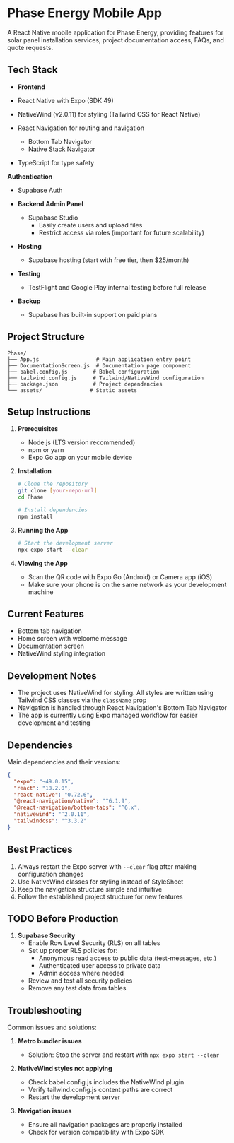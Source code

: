 # Phase Energy Mobile App

A React Native mobile application for Phase Energy, providing features for solar panel installation services, project documentation access, FAQs, and quote requests.

## Tech Stack

- **Frontend**

- React Native with Expo (SDK 49)
- NativeWind (v2.0.11) for styling (Tailwind CSS for React Native)
- React Navigation for routing and navigation
  - Bottom Tab Navigator
  - Native Stack Navigator
- TypeScript for type safety

**Authentication**

- Supabase Auth

- **Backend Admin Panel**

  - Supabase Studio
    - Easily create users and upload files
    - Restrict access via roles (important for future scalability)

- **Hosting**

  - Supabase hosting (start with free tier, then $25/month)

- **Testing**

  - TestFlight and Google Play internal testing before full release

- **Backup**
  - Supabase has built-in support on paid plans

## Project Structure

```
Phase/
├── App.js                  # Main application entry point
├── DocumentationScreen.js  # Documentation page component
├── babel.config.js        # Babel configuration
├── tailwind.config.js     # Tailwind/NativeWind configuration
├── package.json           # Project dependencies
└── assets/               # Static assets
```

## Setup Instructions

1. **Prerequisites**

   - Node.js (LTS version recommended)
   - npm or yarn
   - Expo Go app on your mobile device

2. **Installation**

   ```bash
   # Clone the repository
   git clone [your-repo-url]
   cd Phase

   # Install dependencies
   npm install
   ```

3. **Running the App**

   ```bash
   # Start the development server
   npx expo start --clear
   ```

4. **Viewing the App**
   - Scan the QR code with Expo Go (Android) or Camera app (iOS)
   - Make sure your phone is on the same network as your development machine

## Current Features

- Bottom tab navigation
- Home screen with welcome message
- Documentation screen
- NativeWind styling integration

## Development Notes

- The project uses NativeWind for styling. All styles are written using Tailwind CSS classes via the `className` prop
- Navigation is handled through React Navigation's Bottom Tab Navigator
- The app is currently using Expo managed workflow for easier development and testing

## Dependencies

Main dependencies and their versions:

```json
{
  "expo": "~49.0.15",
  "react": "18.2.0",
  "react-native": "0.72.6",
  "@react-navigation/native": "^6.1.9",
  "@react-navigation/bottom-tabs": "^6.x",
  "nativewind": "^2.0.11",
  "tailwindcss": "^3.3.2"
}
```

## Best Practices

1. Always restart the Expo server with `--clear` flag after making configuration changes
2. Use NativeWind classes for styling instead of StyleSheet
3. Keep the navigation structure simple and intuitive
4. Follow the established project structure for new features

## TODO Before Production

1. **Supabase Security**
   - Enable Row Level Security (RLS) on all tables
   - Set up proper RLS policies for:
     - Anonymous read access to public data (test-messages, etc.)
     - Authenticated user access to private data
     - Admin access where needed
   - Review and test all security policies
   - Remove any test data from tables

## Troubleshooting

Common issues and solutions:

1. **Metro bundler issues**

   - Solution: Stop the server and restart with `npx expo start --clear`

2. **NativeWind styles not applying**

   - Check babel.config.js includes the NativeWind plugin
   - Verify tailwind.config.js content paths are correct
   - Restart the development server

3. **Navigation issues**
   - Ensure all navigation packages are properly installed
   - Check for version compatibility with Expo SDK

